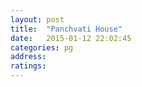 ```yaml
---
layout: post
title:  "Panchvati House"
date:   2015-01-12 22:02:45
categories: pg
address: 
ratings:
---
```

